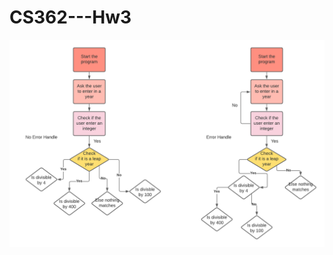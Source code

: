 # CS362---Hw3
![This is the image of the no error and error handling of the leap year program](https://github.com/tulam1/CS362---Hw3/blob/main/CS%20362%20-%20Diagram%20Leap%20Year.png)
